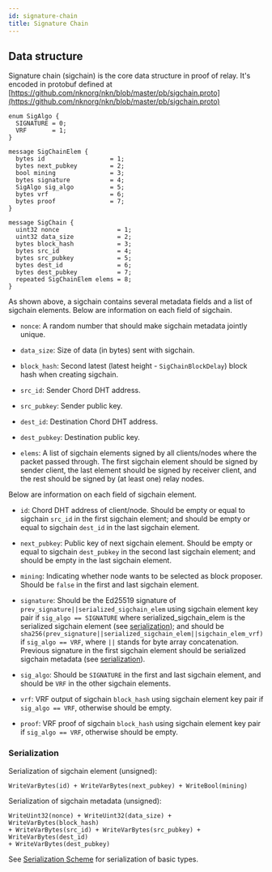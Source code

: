 ```yaml
---
id: signature-chain
title: Signature Chain
---
```


## Data structure

Signature chain (sigchain) is the core data structure in proof of relay. It's
encoded in protobuf defined at
[https://github.com/nknorg/nkn/blob/master/pb/sigchain.proto](https://github.com/nknorg/nkn/blob/master/pb/sigchain.proto)

```
enum SigAlgo {
  SIGNATURE = 0;
  VRF       = 1;
}

message SigChainElem {
  bytes id                  = 1;
  bytes next_pubkey         = 2;
  bool mining               = 3;
  bytes signature           = 4;
  SigAlgo sig_algo          = 5;
  bytes vrf                 = 6;
  bytes proof               = 7;
}

message SigChain {
  uint32 nonce                = 1;
  uint32 data_size            = 2;
  bytes block_hash            = 3;
  bytes src_id                = 4;
  bytes src_pubkey            = 5;
  bytes dest_id               = 6;
  bytes dest_pubkey           = 7;
  repeated SigChainElem elems = 8;
}
```

As shown above, a sigchain contains several metadata fields and a list of
sigchain elements. Below are information on each field of sigchain.

- `nonce`: A random number that should make sigchain metadata jointly unique.

- `data_size`: Size of data (in bytes) sent with sigchain.

- `block_hash`: Second latest (latest height - `SigChainBlockDelay`) block hash
  when creating sigchain.

- `src_id`: Sender Chord DHT address.

- `src_pubkey`: Sender public key.

- `dest_id`: Destination Chord DHT address.

- `dest_pubkey`: Destination public key.

- `elems`: A list of sigchain elements signed by all clients/nodes where the
  packet passed through. The first sigchain element should be signed by sender
  client, the last element should be signed by receiver client, and the rest
  should be signed by (at least one) relay nodes.

Below are information on each field of sigchain element.

- `id`: Chord DHT address of client/node. Should be empty or equal to sigchain
  `src_id` in the first sigchain element; and should be empty or equal to
  sigchain `dest_id` in the last sigchain element.

- `next_pubkey`: Public key of next sigchain element. Should be empty or equal
  to sigchain `dest_pubkey` in the second last sigchain element; and should be
  empty in the last sigchain element.

- `mining`: Indicating whether node wants to be selected as block proposer.
  Should be `false` in the first and last sigchain element.

- `signature`: Should be the Ed25519 signature of
  `prev_signature||serialized_sigchain_elem` using sigchain element key pair if
  `sig_algo == SIGNATURE` where serialized_sigchain_elem is the serialized
  sigchain element (see [serialization](#serialization)); and should be
  `sha256(prev_signature||serialized_sigchain_elem||sigchain_elem_vrf)` if
  `sig_algo == VRF`, where `||` stands for byte array concatenation. Previous
  signature in the first sigchain element should be serialized sigchain metadata
  (see [serialization](#serialization)).

- `sig_algo`: Should be `SIGNATURE` in the first and last sigchain element, and
  should be `VRF` in the other sigchain elements.

- `vrf`: VRF output of sigchain `block_hash` using sigchain element key pair if
  `sig_algo == VRF`, otherwise should be empty.

- `proof`: VRF proof of sigchain `block_hash` using sigchain element key pair if
  `sig_algo == VRF`, otherwise should be empty.

### Serialization

Serialization of sigchain element (unsigned):

```
WriteVarBytes(id) + WriteVarBytes(next_pubkey) + WriteBool(mining)
```

Serialization of sigchain metadata (unsigned):

```
WriteUint32(nonce) + WriteUint32(data_size) + WriteVarBytes(block_hash)
+ WriteVarBytes(src_id) + WriteVarBytes(src_pubkey) + WriteVarBytes(dest_id)
+ WriteVarBytes(dest_pubkey)
```

See [Serialization Scheme](/docs/serialization-scheme) for serialization of
basic types.
